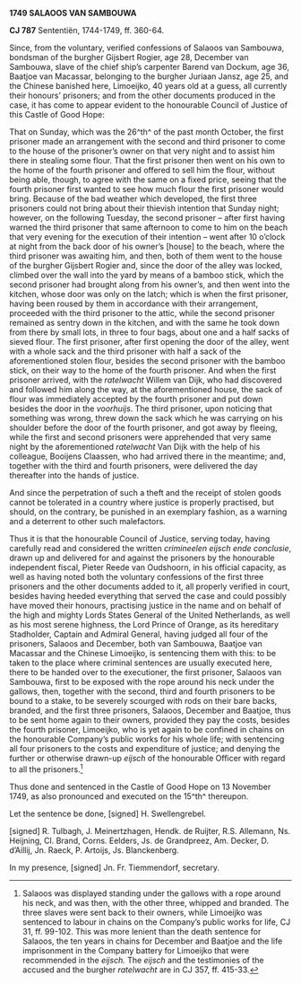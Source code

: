 **1749 SALAOOS VAN SAMBOUWA**

**CJ 787** Sententiën, 1744-1749, ff. 360-64.

Since, from the voluntary, verified confessions of Salaoos van Sambouwa,
bondsman of the burgher Gijsbert Rogier, age 28, December van Sambouwa,
slave of the chief ship’s carpenter Barend van Dockum, age 36, Baatjoe
van Macassar, belonging to the burgher Juriaan Jansz, age 25, and the
Chinese banished here, Limoeijko, 40 years old at a guess, all currently
their honours’ prisoners; and from the other documents produced in the
case, it has come to appear evident to the honourable Council of Justice
of this Castle of Good Hope:

That on Sunday, which was the 26^th^ of the past month October, the
first prisoner made an arrangement with the second and third prisoner to
come to the house of the prisoner’s owner on that very night and to
assist him there in stealing some flour. That the first prisoner then
went on his own to the home of the fourth prisoner and offered to sell
him the flour, without being able, though, to agree with the same on a
fixed price, seeing that the fourth prisoner first wanted to see how
much flour the first prisoner would bring. Because of the bad weather
which developed, the first three prisoners could not bring about their
thievish intention that Sunday night; however, on the following Tuesday,
the second prisoner – after first having warned the third prisoner that
same afternoon to come to him on the beach that very evening for the
execution of their intention – went after 10 o’clock at night from the
back door of his owner’s \[house\] to the beach, where the third
prisoner was awaiting him, and then, both of them went to the house of
the burgher Gijsbert Rogier and, since the door of the alley was locked,
climbed over the wall into the yard by means of a bamboo stick, which
the second prisoner had brought along from his owner’s, and then went
into the kitchen, whose door was only on the latch; which is when the
first prisoner, having been roused by them in accordance with their
arrangement, proceeded with the third prisoner to the attic, while the
second prisoner remained as sentry down in the kitchen, and with the
same he took down from there by small lots, in three to four bags, about
one and a half sacks of sieved flour. The first prisoner, after first
opening the door of the alley, went with a whole sack and the third
prisoner with half a sack of the aforementioned stolen flour, besides
the second prisoner with the bamboo stick, on their way to the home of
the fourth prisoner. And when the first prisoner arrived, with the
*ratelwacht* Willem van Dijk, who had discovered and followed him along
the way, at the aforementioned house, the sack of flour was immediately
accepted by the fourth prisoner and put down besides the door in the
*voorhuijs*. The third prisoner, upon noticing that something was wrong,
threw down the sack which he was carrying on his shoulder before the
door of the fourth prisoner, and got away by fleeing, while the first
and second prisoners were apprehended that very same night by the
aforementioned *ratelwacht* Van Dijk with the help of his colleague,
Booijens Claassen, who had arrived there in the meantime; and, together
with the third and fourth prisoners, were delivered the day thereafter
into the hands of justice.

And since the perpetration of such a theft and the receipt of stolen
goods cannot be tolerated in a country where justice is properly
practised, but should, on the contrary, be punished in an exemplary
fashion, as a warning and a deterrent to other such malefactors.

Thus it is that the honourable Council of Justice, serving today, having
carefully read and considered the written *crimineelen eijsch ende
conclusie*, drawn up and delivered for and against the prisoners by the
honourable independent fiscal, Pieter Reede van Oudshoorn, in his
official capacity, as well as having noted both the voluntary
confessions of the first three prisoners and the other documents added
to it, all properly verified in court, besides having heeded everything
that served the case and could possibly have moved their honours,
practising justice in the name and on behalf of the high and mighty
Lords States General of the United Netherlands, as well as his most
serene highness, the Lord Prince of Orange, as its hereditary
Stadholder, Captain and Admiral General, having judged all four of the
prisoners, Salaoos and December, both van Sambouwa, Baatjoe van Macassar
and the Chinese Limoeijko, is sentencing them with this: to be taken to
the place where criminal sentences are usually executed here, there to
be handed over to the executioner, the first prisoner, Salaoos van
Sambouwa, first to be exposed with the rope around his neck under the
gallows, then, together with the second, third and fourth prisoners to
be bound to a stake, to be severely scourged with rods on their bare
backs, branded, and the first three prisoners, Salaoos, December and
Baatjoe, thus to be sent home again to their owners, provided they pay
the costs, besides the fourth prisoner, Limoeijko, who is yet again to
be confined in chains on the honourable Company’s public works for his
whole life; with sentencing all four prisoners to the costs and
expenditure of justice; and denying the further or otherwise drawn-up
*eijsch* of the honourable Officer with regard to all the prisoners.[^1]

Thus done and sentenced in the Castle of Good Hope on 13 November 1749,
as also pronounced and executed on the 15^th^ thereupon.

Let the sentence be done, \[signed\] H. Swellengrebel.

\[signed\] R. Tulbagh, J. Meinertzhagen, Hendk. de Ruijter, R.S.
Allemann, Ns. Heijning, Cl. Brand, Corns. Eelders, Js. de Grandpreez,
Am. Decker, D. d’Aillij, Jn. Raeck, P. Artoijs, Js. Blanckenberg.

In my presence, \[signed\] Jn. Fr. Tiemmendorf, secretary.

[^1]: Salaoos was displayed standing under the gallows with a rope
    around his neck, and was then, with the other three, whipped and
    branded. The three slaves were sent back to their owners, while
    Limoeijko was sentenced to labour in chains on the Company’s public
    works for life, CJ 31, ff. 99-102. This was more lenient than the
    death sentence for Salaoos, the ten years in chains for December and
    Baatjoe and the life imprisonment in the Company battery for
    Limoeijko that were recommended in the *eijsch.* The *eijsch* and
    the testimonies of the accused and the burgher *ratelwacht* are in
    CJ 357, ff. 415-33.
